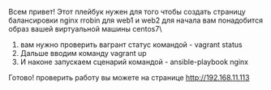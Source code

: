 Всем привет!
Этот плейбук нужен для того чтобы создать страницу балансировки nginx rrobin для web1 и web2
для начала вам понадобится образ вашей виртуальной машины centos7\
1) вам нужно проверить вагрант статус командой - vagrant status
2) Дальше вводим команду vagrant up
3) И наконе запускаем сценарий командой - ansible-playbook nginx

Готово!
проверить работу вы можете на странице http://192.168.11.113
